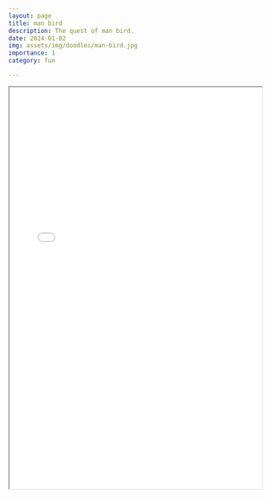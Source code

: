 ```yaml
---
layout: page
title: man bird
description: The quest of man bird. 
date: 2024-01-02
img: assets/img/doodles/man-bird.jpg
importance: 1
category: fun

---
```


<div style="width: 100%; height:800">
<iframe
src="/assets/pdf/doodles/man-bird.pdf" 
width="100%" 
height="800">
</iframe>
</div>